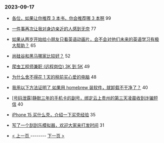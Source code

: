 ### 2023-09-17 
- [各位，如果让你推荐 3 本书，你会推荐哪 3 本啊](https://www.v2ex.com/t/974506) 99
- [一件事再次让我对身边亲近的人感到无奈](https://www.v2ex.com/t/974487) 77
- [如果从两岁开始给小朋友只看英语动画片，会不会对他们未来的英语学习有极大帮助？](https://www.v2ex.com/t/974448) 65
- [尚硅谷和黑马哪家比较好？](https://www.v2ex.com/t/974453) 52
- [爬虫工程师兼职 (远程岗位) 3K 到 5K](https://www.v2ex.com/t/974470) 49
- [为什么舍不得花 1 天的税前买心爱的电脑](https://www.v2ex.com/t/974547) 48
- [我用以下方法证明了 如果用 homebrew 装软件，就卸载不干净了？](https://www.v2ex.com/t/974517) 40
- [[号码泄露]静默三年的手机卡的副号，绑定云上贵州的第三天凌晨收到诈骗短信](https://www.v2ex.com/t/974527) 40
- [iPhone 15 买什么壳，介绍一下买壳经验](https://www.v2ex.com/t/974514) 35
- [写了一个刮刮乐模拟器，欢迎大家来打发时间](https://www.v2ex.com/t/974504) 31 

- [ < 上一页 ](https://github.com/able8/v2ex-hot-record/blob/master/2023-09-16.md) -------- [ 下一页 > ](https://github.com/able8/v2ex-hot-record/blob/master/2023-09-18.md)